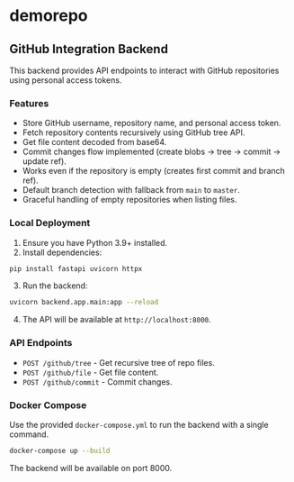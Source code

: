 # demorepo

## GitHub Integration Backend

This backend provides API endpoints to interact with GitHub repositories using personal access tokens.

### Features

- Store GitHub username, repository name, and personal access token.
- Fetch repository contents recursively using GitHub tree API.
- Get file content decoded from base64.
- Commit changes flow implemented (create blobs -> tree -> commit -> update ref).
- Works even if the repository is empty (creates first commit and branch ref).
- Default branch detection with fallback from `main` to `master`.
- Graceful handling of empty repositories when listing files.

### Local Deployment

1. Ensure you have Python 3.9+ installed.
2. Install dependencies:

```bash
pip install fastapi uvicorn httpx
```

3. Run the backend:

```bash
uvicorn backend.app.main:app --reload
```

4. The API will be available at `http://localhost:8000`.

### API Endpoints

- `POST /github/tree` - Get recursive tree of repo files.
- `POST /github/file` - Get file content.
- `POST /github/commit` - Commit changes.

### Docker Compose

Use the provided `docker-compose.yml` to run the backend with a single command.

```bash
docker-compose up --build
```

The backend will be available on port 8000.
